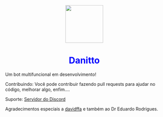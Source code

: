 <center>
<img src="https://i.imgur.com/NjYYO30.png" height=120 width=120/>
<h1 style="color: blue"><b>Danitto</b></h1>
</center>
Um bot multifuncional em desenvolvimento!

Contribuindo:
Você pode contribuir fazendo pull requests para ajudar no código, melhorar algo, enfim....

Suporte:
[Servidor do Discord](https://discord.gg/aj3sSAyMsh)

Agradecimentos especiais a [davidffa](https://github.com/davidffa) e também ao Dr Eduardo Rodrigues.

